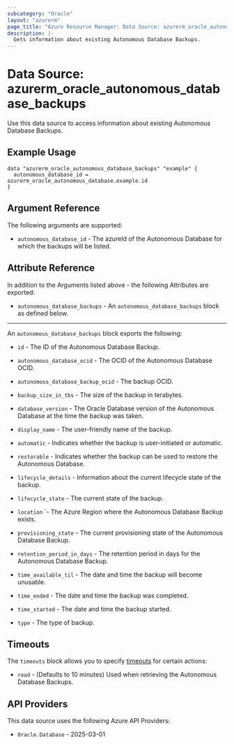```yaml
---
subcategory: "Oracle"
layout: "azurerm"
page_title: "Azure Resource Manager: Data Source: azurerm_oracle_autonomous_database_backups"
description: |-
  Gets information about existing Autonomous Database Backups.
---
```


# Data Source: azurerm_oracle_autonomous_database_backups

Use this data source to access information about existing Autonomous Database Backups.

## Example Usage

```hcl
data "azurerm_oracle_autonomous_database_backups" "example" {
  autonomous_database_id = azurerm_oracle_autonomous_database.example.id
}

```

## Argument Reference

The following arguments are supported:

* `autonomous_database_id` - The azureId of the Autonomous Database for which the backups will be listed.

## Attribute Reference

In addition to the Arguments listed above - the following Attributes are exported:

* `autonomous_database_backups` - An `autonomous_database_backups` block as defined below.

---

An `autonomous_database_backups` block exports the following:

* `id` - The ID of the Autonomous Database Backup.

* `autonomous_database_ocid` - The OCID of the Autonomous Database OCID.

* `autonomous_database_backup_ocid` - The backup OCID.

* `backup_size_in_tbs` - The size of the backup in terabytes.

* `database_version` - The Oracle Database version of the Autonomous Database at the time the backup was taken.

* `display_name` - The user-friendly name of the backup.

* `automatic` - Indicates whether the backup is user-initiated or automatic.

* `restorable` - Indicates whether the backup can be used to restore the Autonomous Database.

* `lifecycle_details` - Information about the current lifecycle state of the backup.

* `lifecycle_state` - The current state of the backup.

* `location` `- The Azure Region where the Autonomous Database Backup exists.

* `provisioning_state` - The current provisioning state of the Autonomous Database Backup.

* `retention_period_in_days` - The retention period in days for the Autonomous Database Backup.

* `time_available_til` - The date and time the backup will become unusable.

* `time_ended` - The date and time the backup was completed.

* `time_started` - The date and time the backup started.

* `type` - The type of backup.


## Timeouts

The `timeouts` block allows you to specify [timeouts](https://developer.hashicorp.com/terraform/language/resources/configure#define-operation-timeouts) for certain actions:

* `read` - (Defaults to 10 minutes) Used when retrieving the Autonomous Database Backups.

## API Providers
<!-- This section is generated, changes will be overwritten -->
This data source uses the following Azure API Providers:

* `Oracle.Database` - 2025-03-01
